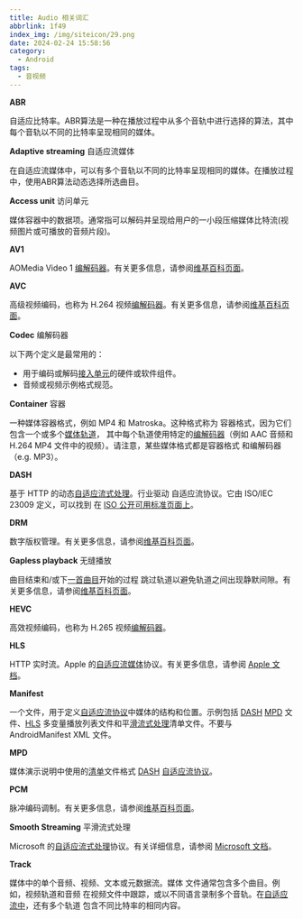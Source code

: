```yaml
---
title: Audio 相关词汇
abbrlink: 1f49
index_img: /img/siteicon/29.png
date: 2024-02-24 15:58:56
category:
  - Android
tags:
  - 音视频
---
```


**ABR**  

自适应比特率。ABR算法是一种在播放过程中从多个音轨中进行选择的算法，其中每个音轨以不同的比特率呈现相同的媒体。

**Adaptive streaming**   	自适应流媒体

在自适应流媒体中，可以有多个音轨以不同的比特率呈现相同的媒体。在播放过程中，使用ABR算法动态选择所选曲目。

**Access unit** 	访问单元

媒体容器中的数据项。通常指可以解码并呈现给用户的一小段压缩媒体比特流(视频图片或可播放的音频片段)。

**AV1**

AOMedia Video 1 [编解码器](https://exoplayer.dev/glossary.html#codec)。有关更多信息，请参阅[维基百科页面](https://en.wikipedia.org/wiki/AV1)。

**AVC**

高级视频编码，也称为 H.264 视频[编解码器](https://exoplayer.dev/glossary.html#codec)。有关更多信息，请参阅[维基百科页面](https://en.wikipedia.org/wiki/Advanced_Video_Coding)。

**Codec** 	编解码器

以下两个定义是最常用的：

- 用于编码或解码[接入单元](https://exoplayer.dev/glossary.html#access-unit)的硬件或软件组件。
- 音频或视频示例格式规范。

**Container**	容器

一种媒体容器格式，例如 MP4 和 Matroska。这种格式称为 容器格式，因为它们包含一个或多个[媒体轨道](https://exoplayer.dev/glossary.html#track)， 其中每个轨道使用特定的[编解码器](https://exoplayer.dev/glossary.html#codec)（例如 AAC 音频和 H.264 MP4 文件中的视频）。请注意，某些媒体格式都是容器格式 和编解码器 （e.g. MP3）。

**DASH**

基于 HTTP 的动态[自适应流式处理](https://exoplayer.dev/glossary.html#adaptive-streaming)。行业驱动 自适应流协议。它由 ISO/IEC 23009 定义，可以找到 在 [ISO 公开可用标准页面上](https://standards.iso.org/ittf/PubliclyAvailableStandards/)。

**DRM**

数字版权管理。有关更多信息，请参阅[维基百科页面](https://en.wikipedia.org/wiki/Digital_rights_management)。

**Gapless playback** 	无缝播放

曲目结束和/或下[一首曲目](https://exoplayer.dev/glossary.html#track)开始的过程 跳过轨道以避免轨道之间出现静默间隙。有关更多信息，请参阅[维基百科页面](https://en.wikipedia.org/wiki/Gapless_playback)。

**HEVC**

高效视频编码，也称为 H.265 视频[编解码器](https://exoplayer.dev/glossary.html#codec)。

**HLS**

HTTP 实时流。Apple 的[自适应流媒体](https://exoplayer.dev/glossary.html#adaptive-streaming)协议。有关更多信息，请参阅 [Apple 文档](https://developer.apple.com/streaming/)。

**Manifest**

一个文件，用于定义[自适应流协议](https://exoplayer.dev/glossary.html#adaptive-streaming)中媒体的结构和位置。示例包括 [DASH](https://exoplayer.dev/glossary.html#dash) [MPD](https://exoplayer.dev/glossary.html#mpd) 文件、[HLS](https://exoplayer.dev/glossary.html#hls) 多变量播放列表文件和平[滑流式处理](https://exoplayer.dev/glossary.html#smooth-streaming)清单文件。不要与 AndroidManifest XML 文件。

**MPD**

媒体演示说明中使用的[清单](https://exoplayer.dev/glossary.html#manifest)文件格式 [DASH](https://exoplayer.dev/glossary.html#dash) [自适应流协议](https://exoplayer.dev/glossary.html#adaptive-streaming)。

**PCM**

脉冲编码调制。有关更多信息，请参阅[维基百科页面](https://en.wikipedia.org/wiki/Pulse-code_modulation)。

**Smooth Streaming**		平滑流式处理

Microsoft 的[自适应流式处理](https://exoplayer.dev/glossary.html#adaptive-streaming)协议。有关详细信息，请参阅 [Microsoft 文档](https://www.iis.net/downloads/microsoft/smooth-streaming)。

**Track**

媒体中的单个音频、视频、文本或元数据流。媒体 文件通常包含多个曲目。例如，视频轨道和音频 在视频文件中跟踪，或以不同语言录制多个音轨。在[自适应流中](https://exoplayer.dev/glossary.html#adaptive-streaming)，还有多个轨道 包含不同比特率的相同内容。
